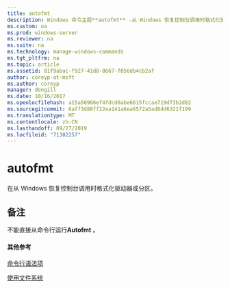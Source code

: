 ```yaml
---
title: autofmt
description: Windows 命令主题**autofmt** -从 Windows 恢复控制台调用时格式化驱动器或分区。
ms.custom: na
ms.prod: windows-server
ms.reviewer: na
ms.suite: na
ms.technology: manage-windows-commands
ms.tgt_pltfrm: na
ms.topic: article
ms.assetid: 81f9abac-f927-41d8-8667-f056db4cb2af
author: coreyp-at-msft
ms.author: coreyp
manager: dongill
ms.date: 10/16/2017
ms.openlocfilehash: a15a50966ef4fdcd0abe6615fccae719d73b2d82
ms.sourcegitcommit: 6aff3d88ff22ea141a6ea6572a5ad8dd6321f199
ms.translationtype: MT
ms.contentlocale: zh-CN
ms.lasthandoff: 09/27/2019
ms.locfileid: "71382257"
---
```

# <a name="autofmt"></a>autofmt



在从 Windows 恢复控制台调用时格式化驱动器或分区。

## <a name="remarks"></a>备注

不能直接从命令行运行**Autofmt** 。

#### <a name="additional-references"></a>其他参考

[命令行语法项](command-line-syntax-key.md)

[使用文件系统](https://go.microsoft.com/fwlink/?LinkId=4509)